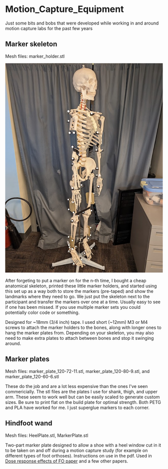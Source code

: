 # Motion_Capture_Equipment
 Just some bits and bobs that were developed while working in and around motion capture labs for the past few years

## Marker skeleton

Mesh files: marker_holder.stl

![Marker skeleton](https://github.com/Telfer/Motion_Capture_Equipment/blob/main/Marker_skeleton/marker_skeleton.jpg)

After forgeting to put a marker on for the n-th time, I bought a cheap anatomical skeleton, printed these little marker holders, and started using this set up as a way both to store the markers (pre-taped) and show the landmarks where they need to go. We just put the skeleton next to the participant and transfer the markers over one at a time. Usually easy to see if one has been missed. If you use multiple marker sets you could potentially color code or something. 

Designed for ~18mm (3/4 inch) tape. I used short (~12mm) M3 or M4 screws to attach the marker holders to the bones, along with longer ones to hang the marker plates from. Depending on your skeleton, you may also need to make extra plates to attach between bones and stop it swinging around.

## Marker plates

Mesh files: marker_plate_120-72-11.stl, marker_plate_120-80-9.stl, and marker_plate_120-60-6.stl

These do the job and are a lot less expensive than the ones I've seen commericially. The stl files are the plates I use for shank, thigh, and upper arm. These seem to work well but can be easily scaled to generate custom sizes. Be sure to print flat on the build plate for optimal strength. Both PETG and PLA have worked for me. I just superglue markers to each corner.

## Hindfoot wand

Mesh files: HeelPlate.stl, MarkerPlate.stl

Two-part marker plate designed to allow a shoe with a heel window cut in it to be taken on and off during a motion capture study (for example on different types of foot orthoses). Instructions on use in the pdf. Used in [Dose response effects of FO paper](https://pubmed.ncbi.nlm.nih.gov/23631857/) and a few other papers.